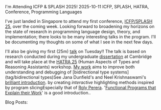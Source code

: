 <post-metadata>
  <post-title>I'm Attending ICFP & SPLASH 2025!</post-title>
  <post-date>2025-10-11</post-date>
  <post-tags>ICFP, SPLASH, HATRA, Conference, Programming Languages</post-tags>
</post-metadata>

I've just landed in Singapore to attend my first conference, [ICFP/SPLASH 25](https://conf.researchr.org/home/icfp-splash-2025), over the coming week. Looking forward to broadening my horizons on the state of research in programming language design, theory, and implementation; there looks to be many interesting talks in the program. I'll be documenting my thoughts on some of what I see in the next few days.

I'll also be giving my first (25m) [talk](site/talks/hatra25) on Tuesday!! The talk is based on research conducted during my undergraduate [dissertation](site/papers/dissertation) at Cambridge and will take place at the [HATRA 25](LINK) (Human Aspects of Types and Reasoning Assistants) workshop. [My work](site/papers/hatra25) aims to improve both understanding and debugging of [bidirectional type systems](tag/bidirectional types)<fn>See Jana Dunfield's and Neel Krishnaswami's [brilliant introduction](https://doi.org/10.1145/3450952).</fn> by creating _interactive_ highlighting methods inspired by program slicing<fn>Especially that of [Roly Perera](https://dynamicaspects.org/research/). '[Functional Programs that Explain their Work](https://doi.org/10.1145/2364527.2364579)' is a good introduction.</fn>. 

Blog Posts:
<div id="series"></div>
